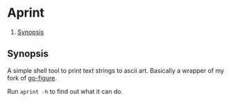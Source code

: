 # Aprint

<!--- mdtoc: toc begin -->

1.	[Synopsis](#synopsis)<!--- mdtoc: toc end -->

## Synopsis

A simple shell tool to print text strings to ascii art. Basically a wrapper of my fork of [go-figure](https://github.com/common-nighthawk/go-figure).

Run `aprint -h` to find out what it can do.
